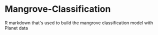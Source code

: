 # Mangrove-Classification
R markdown that's used to build the mangrove classification model with Planet data
